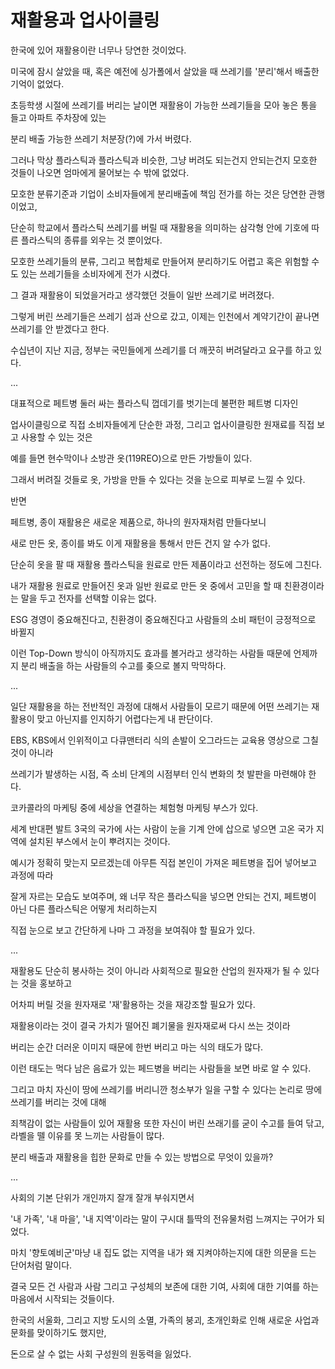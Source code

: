 # 재활용과 업사이클링

한국에 있어 재활용이란 너무나 당연한 것이었다.

미국에 잠시 살았을 때, 혹은 예전에 싱가폴에서 살았을 때 쓰레기를 '분리'해서 배출한 기억이 없었다.

초등학생 시절에 쓰레기를 버리는 날이면 재활용이 가능한 쓰레기들을 모아 놓은 통을 들고 아파트 주차장에 있는

분리 배출 가능한 쓰레기 처분장(?)에 가서 버렸다.

그러나 막상 플라스틱과 플라스틱과 비슷한, 그냥 버려도 되는건지 안되는건지 모호한 것들이 나오면 엄마에게 물어보는 수 밖에 없었다.

모호한 분류기준과 기업이 소비자들에게 분리배출에 책임 전가를 하는 것은 당연한 관행이었고,

단순히 학교에서 플라스틱 쓰레기를 버릴 때 재활용을 의미하는 삼각형 안에 기호에 따른 플라스틱의 종류를 외우는 것 뿐이었다.

모호한 쓰레기들의 분류, 그리고 복합체로 만들어져 분리하기도 어렵고 혹은 위험할 수 도 있는 쓰레기들을 소비자에게 전가 시켰다.

그 결과 재활용이 되었을거라고 생각했던 것들이 일반 쓰레기로 버려졌다.

그렇게 버린 쓰레기들은 쓰레기 섬과 산으로 갔고, 이제는 인천에서 계약기간이 끝나면 쓰레기를 안 받겠다고 한다.

수십년이 지난 지금, 정부는 국민들에게 쓰레기를 더 깨끗히 버려달라고 요구를 하고 있다.

...

대표적으로 페트병 둘러 싸는 플라스틱 껍데기를 벗기는데 불편한 페트병 디자인

업사이클링으로 직접 소비자들에게 단순한 과정, 그리고 업사이클링한 원재료를 직접 보고 사용할 수 있는 것은

예를 들면 현수막이나 소방관 옷(119REO)으로 만든 가방들이 있다.

그래서 버려질 것들로 옷, 가방을 만들 수 있다는 것을 눈으로 피부로 느낄 수 있다.

반면

페트병, 종이 재활용은 새로운 제품으로, 하나의 원자재처럼 만들다보니

새로 만든 옷, 종이를 봐도 이게 재활용을 통해서 만든 건지 알 수가 없다.

단순히 옷을 팔 때 재활용 플라스틱을 원료로 만든 제품이라고 선전하는 정도에 그친다.

내가 재활용 원료로 만들어진 옷과 일반 원료로 만든 옷 중에서 고민을 할 때 친환경이라는 말을 두고 전자를 선택할 이유는 없다.

ESG 경영이 중요해진다고, 친환경이 중요해진다고 사람들의 소비 패턴이 긍정적으로 바뀔지

이런 Top-Down 방식이 아직까지도 효과를 볼거라고 생각하는 사람들 때문에 언제까지 분리 배출을 하는 사람들의 수고를 좆으로 볼지 막막하다.

...

일단 재활용을 하는 전반적인 과정에 대해서 사람들이 모르기 때문에 어떤 쓰레기는 재활용이 맞고 아닌지를 인지하기 어렵다는게 내 판단이다.

EBS, KBS에서 인위적이고 다큐맨터리 식의 손발이 오그라드는 교육용 영상으로 그칠 것이 아니라

쓰레기가 발생하는 시점, 즉 소비 단계의 시점부터 인식 변화의 첫 발판을 마련해야 한다.

코카콜라의 마케팅 중에 세상을 연결하는 체험형 마케팅 부스가 있다.

세계 반대편 발트 3국의 국가에 사는 사람이 눈을 기계 안에 삽으로 넣으면 고온 국가 지역에 설치된 부스에서 눈이 뿌려지는 것이다.

예시가 정확히 맞는지 모르겠는데 아무튼 직접 본인이 가져온 페트병을 집어 넣어보고 과정에 따라

잘게 자르는 모습도 보여주며, 왜 너무 작은 플라스틱을 넣으면 안되는 건지, 페트병이 아닌 다른 플라스틱은 어떻게 처리하는지

직접 눈으로 보고 간단하게 나마 그 과정을 보여줘야 할 필요가 있다.

...

재활용도 단순히 봉사하는 것이 아니라 사회적으로 필요한 산업의 원자재가 될 수 있다는 것을 홍보하고

어차피 버릴 것을 원자재로 '재'활용하는 것을 재강조할 필요가 있다.

재활용이라는 것이 결국 가치가 떨어진 폐기물을 원자재로써 다시 쓰는 것이라

버리는 순간 더러운 이미지 때문에 한번 버리고 마는 식의 태도가 많다.

이런 태도는 먹다 남은 음료가 있는 페드병을 버리는 사람들을 보면 바로 알 수 있다.

그리고 마치 자신이 땅에 쓰레기를 버리니깐 청소부가 일을 구할 수 있다는 논리로 땅에 쓰레기를 버리는 것에 대해

죄책감이 없는 사람들이 있어 재활용 또한 자신이 버린 쓰래기를 굳이 수고를 들여 닦고, 라벨을 뗄 이유를 못 느끼는 사람들이 많다.

분리 배출과 재활용을 힙한 문화로 만들 수 있는 방법으로 무엇이 있을까?

...

사회의 기본 단위가 개인까지 잘개 잘개 부숴지면서

'내 가족', '내 마을', '내 지역'이라는 말이 구시대 틀딱의 전유물처럼 느껴지는 구어가 되었다.

마치 '향토예비군'마냥 내 집도 없는 지역을 내가 왜 지켜야하는지에 대한 의문을 드는 단어처럼 말이다.

결국 모든 건 사람과 사람 그리고 구성체의 보존에 대한 기여, 사회에 대한 기여를 하는 마음에서 시작되는 것들이다.

한국의 서울화, 그리고 지방 도시의 소멸, 가족의 붕괴, 초개인화로 인해 새로운 사업과 문화를 맞이하기도 했지만,

돈으로 살 수 없는 사회 구성원의 원동력을 잃었다.